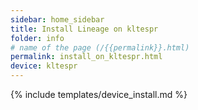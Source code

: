 ```yaml
---
sidebar: home_sidebar
title: Install Lineage on kltespr
folder: info
# name of the page (/{{permalink}}.html)
permalink: install_on_kltespr.html
device: kltespr
---
```

{% include templates/device_install.md %}
